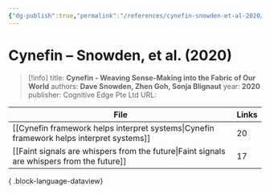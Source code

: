```yaml
---
{"dg-publish":true,"permalink":"/references/cynefin-snowden-et-al-2020/"}
---
```



# Cynefin – Snowden, et al. (2020)

> [!info]
> title: **Cynefin - Weaving Sense-Making into the Fabric of Our World**
> authors: **Dave Snowden, Zhen Goh, Sonja Blignaut**
> year: **2020**
> publisher: Cognitive Edge Pte Ltd
> URL: 


| File                                                                                          | Links |
| --------------------------------------------------------------------------------------------- | ----- |
| [[Cynefin framework helps interpret systems\|Cynefin framework helps interpret systems]]   | 20    |
| [[Faint signals are whispers from the future\|Faint signals are whispers from the future]] | 17    |

{ .block-language-dataview}
